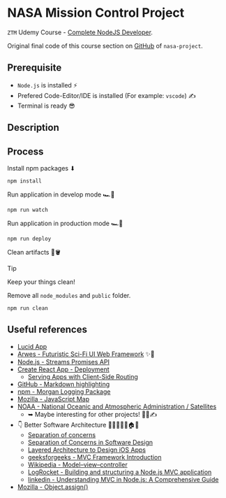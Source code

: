 # NASA Mission Control Project

`ZTM` Udemy Course - [Complete NodeJS Developer](https://www.udemy.com/course/complete-nodejs-developer-zero-to-mastery).

Original final code of this course section on [GitHub](https://github.com/odziem/nasa-project) of `nasa-project`.

## Prerequisite

<!-- -->
- `Node.js` is installed ⚡
- Prefered Code-Editor/IDE is installed (For example: `vscode`) ✍
- Terminal is ready 😎 

## Description

<!-- Exercises for NASA Project. -->

## Process

Install npm packages ⬇

```shell
npm install
```

Run application in develop mode 🏎️💨
<!-- 
> [!CAUTION]
> Currently only optimized for deployment! -->

```shell
npm run watch
```

Run application in production mode 🏎️💨

```shell
npm run deploy
```

Clean artifacts 🧹🪣

> [!TIP]
> Keep your things clean!

Remove all `node_modules` and `public` folder.

```shell
npm run clean
```

## Useful references

<!-- 
- []()
 -->
- [Lucid App](https://www.lucidchart.com/pages/?)
- [Arwes - Futuristic Sci-Fi UI Web Framework](https://arwes.dev/) ✨🚀
- [Node.js - Streams Promises API](https://nodejs.org/api/stream.html#stream_streams_promises_api)
- [Create React App - Deployment](https://create-react-app.dev/docs/deployment/)
  - [Serving Apps with Client-Side Routing](https://create-react-app.dev/docs/deployment/#serving-apps-with-client-side-routing)
- [GitHub - Markdown highlighting](https://github.com/orgs/community/discussions/16925)
- [npm - Morgan Logging Package](https://www.npmjs.com/package/morgan)
- [Mozilla - JavaScript Map](https://developer.mozilla.org/en-US/docs/Web/JavaScript/Reference/Global_Objects/Map)
- [NOAA - National Oceanic and Atmospheric Administration / Satellites](https://www.noaa.gov/satellites)
  - ➥ Maybe interesting for other projects! 🤔💡✍
- 👇 Better Software Architecture 📐👷🏻‍♀️🏰🏠🕌
  - [Separation of concerns](https://en.wikipedia.org/wiki/Separation_of_concerns)
  - [Separation of Concerns in Software Design](https://nalexn.github.io/separation-of-concerns/)
  - [Layered Architecture to Design iOS Apps](https://www.vadimbulavin.com/layered-architecture-ios/)
  - [geeksforgeeks - MVC Framework Introduction](https://www.geeksforgeeks.org/mvc-framework-introduction/)
  - [Wikipedia - Model–view–controller](https://en.wikipedia.org/wiki/Model%E2%80%93view%E2%80%93controller)
  - [LogRocket - Building and structuring a Node.js MVC application](https://blog.logrocket.com/building-structuring-node-js-mvc-application/)
  - [linkedin - Understanding MVC in Node.js: A Comprehensive Guide](https://www.linkedin.com/pulse/understanding-mvc-nodejs-comprehensive-guide-vishwas-acharya-xpxgf/)
- [Mozilla - Object.assign()](https://developer.mozilla.org/en-US/docs/Web/JavaScript/Reference/Global_Objects/Object/assign)